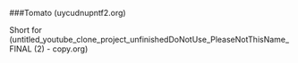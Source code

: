 ###Tomato (uycudnupntf2.org)

Short for (untitled_youtube_clone_project_unfinishedDoNotUse_PleaseNotThisName_FINAL (2) - copy.org)
